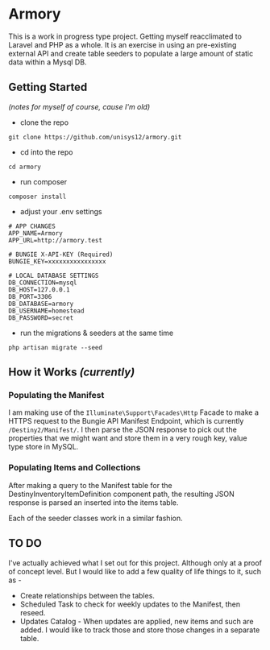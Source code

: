# Armory

This is a work in progress type project. Getting myself reacclimated to Laravel and PHP as a whole. It is an exercise in using an pre-existing external API and create table seeders to populate a large amount of static data within a Mysql DB.

## Getting Started

_(notes for myself of course, cause I'm old)_

- clone the repo

```shell
git clone https://github.com/unisys12/armory.git
```

- cd into the repo

```shell
cd armory
```

- run composer

```shell
composer install
```

- adjust your .env settings

```shell
# APP CHANGES
APP_NAME=Armory
APP_URL=http://armory.test

# BUNGIE X-API-KEY (Required)
BUNGIE_KEY=xxxxxxxxxxxxxxxx

# LOCAL DATABASE SETTINGS
DB_CONNECTION=mysql
DB_HOST=127.0.0.1
DB_PORT=3306
DB_DATABASE=armory
DB_USERNAME=homestead
DB_PASSWORD=secret
```

- run the migrations & seeders at the same time

```shell
php artisan migrate --seed
```

## How it Works _(currently)_

### Populating the Manifest

I am making use of the `Illuminate\Support\Facades\Http` Facade to make a HTTPS request to the Bungie API Manifest Endpoint, which is currently `/Destiny2/Manifest/`. I then parse the JSON response to pick out the properties that we might want and store them in a very rough key, value type store in MySQL.

### Populating Items and Collections

After making a query to the Manifest table for the DestinyInventoryItemDefinition component path, the resulting JSON response is parsed an inserted into the items table.

Each of the seeder classes work in a similar fashion.

## TO DO

I've actually achieved what I set out for this project. Although only at a proof of concept level. But I would like to add a few quality of life things to it, such as -

- Create relationships between the tables.
- Scheduled Task to check for weekly updates to the Manifest, then reseed.
- Updates Catalog - When updates are applied, new items and such are added. I would like to track those and store those changes in a separate table.
